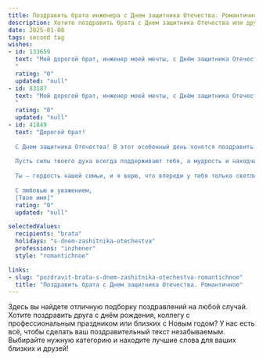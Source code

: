 ```yaml
---
title: Поздравить брата инженера с Днем защитника Отечества. Романтичное
description: Хотите поздравить брата с Днем защитника Отечества или другим праздником? Наш ИИ создаст незабываемое поздравление, а вы обязательно выделитесь среди других.  
date: 2025-01-08
tags: second tag
wishes:
- id: 133659
  text: "Мой дорогой брат, инженер моей мечты, с Днём защитника Отечества!  Твоя сила и мужество — это не только крепкие руки и острый ум, но и нежная душа, способная на великую любовь и заботу. Ты — моя опора и защита, мой герой,  и я бесконечно благодарна судьбе за то, что ты есть в моей жизни. Пусть этот день будет наполнен теплом, любовью и счастьем, а все твои проекты будут успешными, как и ты сам.  Целую крепко!
  "
  rating: "0"
  updated: "null"
- id: 83187
  text: "Мой дорогой брат, инженер моей мечты, с Днём защитника Отечества!  Твоя сила и мужество, твой ум и преданность своему делу – это та крепость, на которую я всегда могу опереться.  Пусть твой путь будет полон ярких побед, а сердце —  теплоты и любви.  Я бесконечно горжусь тобой и желаю тебе счастья, мира и благополучия!
  "
  rating: "0"
  updated: "null"
- id: 41849
  text: "Дорогой брат!
  
  С Днем защитника Отечества! В этот особенный день хочется поздравить тебя, человека, чья сила и умение — как надежная опора для всех нас. Ты не только инженер, создающий величественные конструкции и проекционные мечты, но и настоящий защитник, способный в любой ситуации прийти на помощь.
  
  Пусть силы твоего духа всегда поддерживают тебя, а мудрость и находчивость сопутствуют на пути к новым вершинам! Желаю тебе, чтобы каждый день приносил вдохновение и радость, а жизнь была наполнена любовью и счастьем.
  
  Ты — гордость нашей семьи, и я верю, что впереди у тебя только светлые перспективы и невероятные достижения. Будь всегда таким же смелым и целеустремленным, как настоящий герой, что ты есть на самом деле!
  
  С любовью и уважением,
  [Твое имя]"
  rating: "0"
  updated: "null"

selectedValues:
  recipients: "brata"
  holidays: "s-dnem-zashitnika-otechestva"
  professions: "inzhener"
  style: "romantichnoe"

links:
- slug: "pozdravit-brata-s-dnem-zashitnika-otechestva-romantichnoe"
  title: "Поздравить брата с Днем защитника Отечества. Романтичное"
---
```


Здесь вы найдете отличную подборку поздравлений на любой случай.
Хотите поздравить друга с днём рождения, коллегу с профессиональным праздником или близких с Новым годом? У нас есть всё, чтобы сделать ваш поздравительный текст незабываемым. Выбирайте нужную категорию и находите лучшие слова для ваших близких и друзей!
